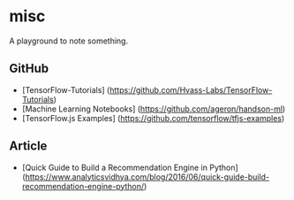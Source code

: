 # misc

A playground to note something.

## GitHub
- [TensorFlow-Tutorials] (https://github.com/Hvass-Labs/TensorFlow-Tutorials)
- [Machine Learning Notebooks] (https://github.com/ageron/handson-ml)
- [TensorFlow.js Examples] (https://github.com/tensorflow/tfjs-examples)

## Article
- [Quick Guide to Build a Recommendation Engine in Python] (https://www.analyticsvidhya.com/blog/2016/06/quick-guide-build-recommendation-engine-python/)